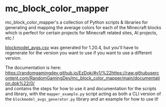 # mc_block_color_mapper

mc_block_color_mapper's a collection of Python scripts & libraries for generating and mapping the average colors for each of the Minecraft blocks which is perfect for certain projects for Minecraft related sites, AI projects, etc.!

[blockmodel_avgs.csv](https://github.com/RandomGamingDev/mc_block_color_mapper/blob/main/blockmodel_avgs.csv) was generated for 1.20.4, but you'll have to regenerate for the version you want to use if you want to use a different version.

The documentation is here: https://randomgamingdev.github.io/EzDok/#v1/%22https://raw.githubusercontent.com/RandomGamingDev/mc_block_color_mapper/main/documentation.dok%22/0/ <br/>
and contains the steps for how to use it and documentation for the scripts and library, with the `mapper_example.py` script acting as both a CLI version of the `blockmodel_avgs_generator.py` library and an example for how to use it!
